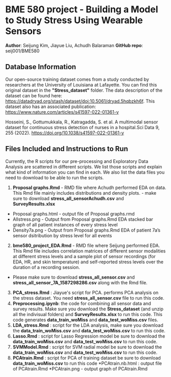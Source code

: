 # BME 580 project - Building a Model to Study Stress Using Wearable Sensors
**Author**: Seijung Kim, Jiayue Liu, Achudh Balaraman
**GitHub repo**: seij001/BME580

## Database Information
Our open-source training dataset comes from a study conducted by researchers at the University of Louisiana at Lafayette. You can find this original dataset in the **"Stress_dataset"** folder. The data description of the dataset can be found here: https://datadryad.org/stash/dataset/doi:10.5061/dryad.5hqbzkh6f. This dataset also has an associated publication: https://www.nature.com/articles/s41597-022-01361-y  

Hosseini, S., Gottumukkala, R., Katragadda, S. et al. A multimodal sensor dataset for continuous stress detection of nurses in a hospital.Sci Data 9, 255 (2022). https://doi.org/10.1038/s41597-022-01361-y


## Files Included and Instructions to Run
Currently, the R scripts for our pre-processing and Exploratory Data Analysis are scattered in different scripts. We list those scripts and explain what kind of information you can find in each. We also list the data files you need to download to be able to run the scripts.
1. **Proposal graphs.Rmd** - RMD file where Achudh performed EDA on data. This Rmd file mainly includes distributions and density plots. - make sure to download **stress_all_sensorAchudh.csv** and **SurveyResults.xlsx**
* Proposal graphs.html - output file of Proposal graphs.rmd
* Allstress.png - Output from Proposal graphs.Rmd EDA stacked bar graph of all patient instances of every stress level
* Density7a.png - Output from Proposal graphs.Rmd EDA of patient 7a’s sensor dsitribution by stress level for all events
2. **bme580_project_EDA.Rmd** - RMD file where Seijung performed EDA. This Rmd file includes correlation matrices of different sensor modalities at different stress levels and a sample plot of sensor recordings (for EDA, HR, and skin temperature) and self-reported stress levels over the duration of a recording session.
* Please make sure to download **stress_all_sensor.csv** and **stress_all_sensor_7A_1587298286.csv** along with the Rmd file.
3. **PCA_stress.Rmd** : Jiayue's script for PCA. performs PCA analysis on the stress dataset. You need **stress_all_sensor.csv** file to run this code. 
4. **Preprocessing.ipynb**: the code for combining all sensor data and survey results. Make sure you download the **Stress_dataset** (and unzip all the indivisual folders) and **SurveyResults.xlsx** to run this code. This code generates **data_train_woMiss** and **data_test_woMiss.csv** files. 
5. **LDA_stress.Rmd** : script for the LDA analysis, make sure you download the **data_train_woMiss.csv** and **data_test_woMiss.csv** to run this code. 
6. **Lasso.Rmd** : script for Lasso Regression model be sure to download the **data_train_woMiss.csv** and **data_test_woMiss.csv** to run this code. 
7. **SVMModel.Rmd** : script for SVM radial model be sure to download the **data_train_woMiss.csv** and **data_test_woMiss.csv** to run this code. 
8. **PCAtrain.Rmd** : script for PCA of training dataset be sure to download **data_train_woMiss.csv** to run this code
*PCAtrain.nb.html : output file of PCAtrain.Rmd 
*PCAtrain.png - output graph of PCAtrain.Rmd